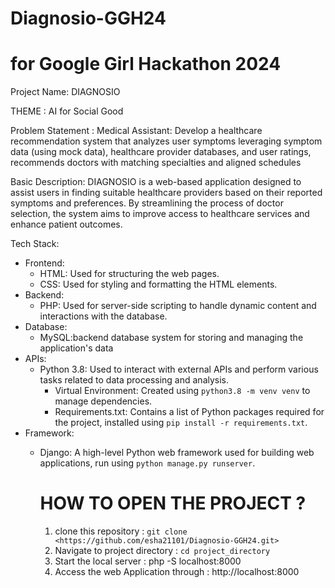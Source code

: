 # Diagnosio-GGH24
# for Google Girl Hackathon 2024

 Project Name: DIAGNOSIO

THEME : AI for Social Good

Problem Statement : 
Medical Assistant: Develop a healthcare recommendation system that analyzes user symptoms leveraging symptom data (using mock data), healthcare provider databases, and user ratings,  recommends doctors with matching specialties and aligned schedules

 Basic Description:
DIAGNOSIO is a web-based application designed to assist users in finding suitable healthcare providers based on their reported symptoms and preferences. By streamlining the process of doctor selection, the system aims to improve access to healthcare services and enhance patient outcomes. 

 Tech Stack:
- Frontend:
  - HTML: Used for structuring the web pages.
  - CSS: Used for styling and formatting the HTML elements.
- Backend:
  - PHP: Used for server-side scripting to handle dynamic content and interactions with the database.
- Database:
  - MySQL:backend database system for storing and managing the application's data
- APIs:
  - Python 3.8: Used to interact with external APIs and perform various tasks related to data processing and analysis.
    - Virtual Environment: Created using `python3.8 -m venv venv` to manage dependencies.
    - Requirements.txt: Contains a list of Python packages required for the project, installed using `pip install -r requirements.txt`.
- Framework:
  - Django: A high-level Python web framework used for building web applications, run using `python manage.py runserver`.
 
    # HOW TO OPEN THE PROJECT ?

    1. clone this repository :
    `git clone <https://github.com/esha21101/Diagnosio-GGH24.git>`
    2. Navigate to project directory : 
    `cd project_directory`
    3. Start the local server :
       php -S localhost:8000
    4. Access the web Application through :
       http://localhost:8000
    

 
